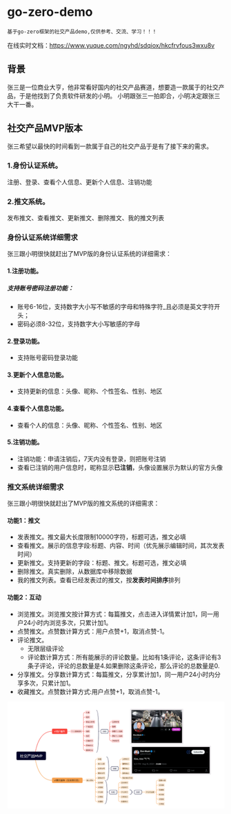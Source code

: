 # go-zero-demo
```
基于go-zero框架的社交产品demo,仅供参考、交流、学习！！！
```
在线实时文档：https://www.yuque.com/ngyhd/sdqiox/hkcfrvfous3wxu8v

## 背景
张三是一位商业大亨，他非常看好国内的社交产品赛道，想要造一款属于的社交产品，于是他找到了负责软件研发的小明。
小明跟张三一拍即合，小明决定跟张三大干一番。
## 社交产品MVP版本
张三希望以最快的时间看到一款属于自己的社交产品于是有了接下来的需求。  
### 1.身份认证系统。  
注册、登录、查看个人信息、更新个人信息、注销功能  
### 2.推文系统。  
发布推文、查看推文、更新推文、删除推文、我的推文列表

### 身份认证系统详细需求
张三跟小明很快就赶出了MVP版的身份认证系统的详细需求：  
#### 1.注册功能。  
##### 支持账号密码注册功能：
* 账号6-16位，支持数字大小写不敏感的字母和特殊字符_且必须是英文字符开头；
* 密码必须8-32位，支持数字大小写敏感的字母  

#### 2.登录功能。  
* 支持账号密码登录功能

#### 3.更新个人信息功能。   
* 支持更新的信息：头像、昵称、个性签名、性别、地区  
#### 4.查看个人信息功能。   
* 查看个人的信息：头像、昵称、个性签名、性别、地区  
#### 5.注销功能。  
* 注销功能：申请注销后，7天内没有登录，则把账号注销
* 查看已注销的用户信息时，昵称显示**已注销**，头像设置展示为默认的官方头像

### 推文系统详细需求
张三跟小明很快就赶出了MVP版的推文系统的详细需求：  
#### 功能1：推文
* 发表推文。推文最大长度限制10000字符，标题可选，推文必填
* 查看推文。展示的信息字段:标题、内容、时间（优先展示编辑时间，其次发表时间）
* 更新推文。支持更新的字段：标题、推文。标题可选，推文必填
* 删除推文。真实删除，从数据库中移除数据
* 我的推文列表。查看已经发表过的推文，按**发表时间排序**排列

#### 功能2：互动
* 浏览推文。浏览推文按计算方式：每篇推文，点击进入详情累计加1，同一用户24小时内浏览多次，只累计加1。  
* 点赞推文。点赞数计算方式：用户点赞+1，取消点赞-1。 
* 评论推文。
  * 无限层级评论
  * 评论数计算方式：所有能展示的评论数量。比如有1条评论，这条评论有3条子评论，评论的总数量是4.如果删除这条评论，那么评论的总数量是0.
* 分享推文。分享数计算方式：每篇推文，分享累计加1，同一用户24小时内分享多次，只累计加1。 
* 收藏推文。点赞数计算方式:用户点赞+1，取消点赞-1。

![MVP需求](./assets/MVP需求.png)